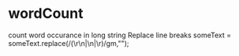 # wordCount

count word occurance in long string
Replace line breaks
someText = someText.replace(/(\r\n|\n|\r)/gm,"");
